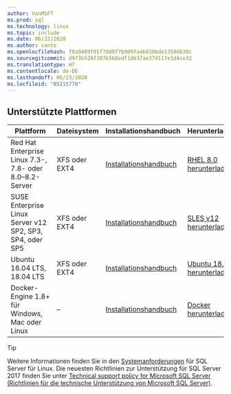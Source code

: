 ```yaml
---
author: VanMSFT
ms.prod: sql
ms.technology: linux
ms.topic: include
ms.date: 06/22/2020
ms.author: vanto
ms.openlocfilehash: f8a9409f01f7dd8f7b9097a4b838bde1350db30c
ms.sourcegitcommit: d973b520f387b568edf1d637ae37d117e1d4ce32
ms.translationtype: HT
ms.contentlocale: de-DE
ms.lasthandoff: 06/23/2020
ms.locfileid: "85215770"
---
```

## <a name="supported-platforms"></a>Unterstützte Plattformen

| Plattform | Dateisystem | Installationshandbuch | Herunterladen |
|-----|-----|-----|-----|
| Red Hat Enterprise Linux 7.3-, 7.8- oder 8.0–8.2-Server | XFS oder EXT4 | [Installationshandbuch](../linux/quickstart-install-connect-red-hat.md) | [RHEL 8.0 herunterladen](https://access.redhat.com/products/red-hat-enterprise-linux/evaluation) |
| SUSE Enterprise Linux Server v12 SP2, SP3, SP4, oder SP5 | XFS oder EXT4 | [Installationshandbuch](../linux/quickstart-install-connect-suse.md) | [SLES v12 herunterladen](https://www.suse.com/products/server) |
| Ubuntu 16.04 LTS, 18.04 LTS | XFS oder EXT4 | [Installationshandbuch](../linux/quickstart-install-connect-ubuntu.md) | [Ubuntu 18.04 herunterladen](http://releases.ubuntu.com/bionic/) |
| Docker-Engine 1.8+ für Windows, Mac oder Linux | – | [Installationshandbuch](../linux/quickstart-install-connect-docker.md) | [Docker herunterladen](https://www.docker.com/get-started) |

> [!TIP]
> Weitere Informationen finden Sie in den [Systemanforderungen](../linux/sql-server-linux-setup.md#system) für SQL Server für Linux. Die neuesten Richtlinien zur Unterstützung für SQL Server 2017 finden Sie unter [Technical support policy for Microsoft SQL Server (Richtlinien für die technische Unterstützung von Microsoft SQL Server)](https://support.microsoft.com/help/4047326/support-policy-for-microsoft-sql-server).